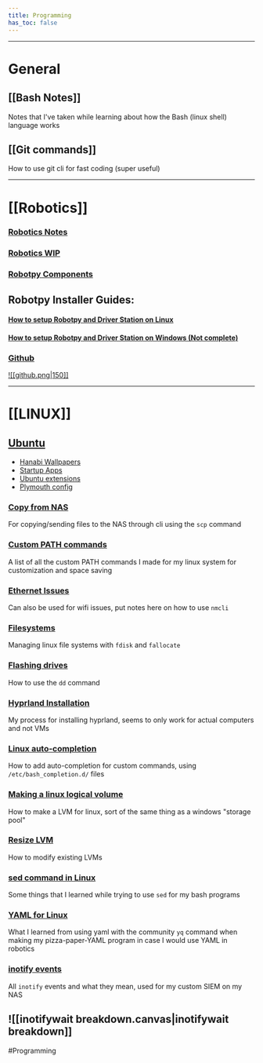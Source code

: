 ```yaml
---
title: Programming
has_toc: false
---
```

___
# General
## [[Bash Notes]]
Notes that I've taken while learning about how the Bash (linux shell) language works
## [[Git commands]]
How to use git cli for fast coding (super useful)
___
# [[Robotics]]
### [Robotics Notes](<obsidian://open?vault=Obsidian%20Vault&file=Programming%2FRobotics%2FRobotics%20Notes>)
### [Robotics WIP](<obsidian://open?vault=Obsidian%20Vault&file=Programming%2FRobotics%2FRobotics%20WIP>)
### [Robotpy Components](<obsidian://open?vault=Obsidian%20Vault&file=Programming%2FRobotics%2FRobotpy%20Components>)
## Robotpy Installer Guides:
#### [How to setup Robotpy and Driver Station on Linux](<obsidian://open?vault=Obsidian%20Vault&file=Programming%2FRobotics%2FInstaller%20guides%2FHow%20to%20setup%20Robotpy%20and%20Driver%20Station%20on%20Linux>)
#### [How to setup Robotpy and Driver Station on Windows (Not complete)](<obsidian://open?vault=Obsidian%20Vault&file=Programming%2FRobotics%2FInstaller%20guides%2FHow%20to%20setup%20Robotpy%20and%20Driver%20Station%20on%20Windows%20(Not%20complete)>)

### [Github](https://github.com/AltaHighRobotics)
[![[github.png|150]]](https://github.com/AltaHighRobotics)
___
# [[LINUX]]
## [Ubuntu](<obsidian://open?vault=Obsidian%20Vault&file=Programming%2FLinux%2FUbuntu%2FUbuntu>)
- [Hanabi Wallpapers](<obsidian://open?vault=Obsidian%20Vault&file=Programming%2FLinux%2FUbuntu%2FHanabi%20Wallpaper%20Usage>)
- [Startup Apps](<obsidian://open?vault=Obsidian%20Vault&file=Programming%2FLinux%2FUbuntu%2FCustom%20Startup%20Programs>)
- [Ubuntu extensions](<obsidian://open?vault=Obsidian%20Vault&file=Programming%2FLinux%2FUbuntu%2FUbuntu%20Add-ons>)
- [Plymouth config](<obsidian://open?vault=Obsidian%20Vault&file=Programming%2FLinux%2FUbuntu%2Fconfiguring%20plymouth>)
### [Copy from NAS](<obsidian://open?vault=Obsidian%20Vault&file=Programming%2FLinux%2FCopy%20from%20NAS>)
For copying/sending files to the NAS through cli using the `scp` command
### [Custom PATH commands](<obsidian://open?vault=Obsidian%20Vault&file=Programming%2FLinux%2FCustom%20PATH%20commands>)
A list of all the custom PATH commands I made for my linux system for customization and space saving
### [Ethernet Issues](<obsidian://open?vault=Obsidian%20Vault&file=Programming%2FLinux%2FEthernet%20issues>)
Can also be used for wifi issues, put notes here on how to use `nmcli`
### [Filesystems](<obsidian://open?vault=Obsidian%20Vault&file=Programming%2FLinux%2FFilesystems>)
Managing linux file systems with `fdisk` and `fallocate`
### [Flashing drives](<obsidian://open?vault=Obsidian%20Vault&file=Programming%2FLinux%2FFlashing%20drives>)
How to use the `dd` command
### [Hyprland Installation](<obsidian://open?vault=Obsidian%20Vault&file=Programming%2FLinux%2FInstalling%20hyprland%20commands>)
My process for installing hyprland, seems to only work for actual computers and not VMs
### [Linux auto-completion](<obsidian://open?vault=Obsidian%20Vault&file=Programming%2FLinux%2FLinux%20command%20auto-completion>)
How to add auto-completion for custom commands, using `/etc/bash_completion.d/` files
### [Making a linux logical volume](<obsidian://open?vault=Obsidian%20Vault&file=Programming%2FLinux%2FMaking%20a%20linux%20logical%20volume>)
How to make a LVM for linux, sort of the same thing as a windows "storage pool"
### [Resize LVM](<obsidian://open?vault=Obsidian%20Vault&file=Programming%2FLinux%2FResize%20LVM>)
How to modify existing LVMs
### [sed command in Linux](<obsidian://open?vault=Obsidian%20Vault&file=Programming%2FLinux%2Fsed%20command%20in%20Linux>)
Some things that I learned while trying to use `sed` for my bash programs
### [YAML for Linux](<obsidian://open?vault=Obsidian%20Vault&file=Programming%2FLinux%2FYAML%20for%20Linux>)
What I learned from using yaml with the community `yq` command when making my pizza-paper-YAML program in case I would use YAML in robotics
### [inotify events](<obsidian://open?vault=Obsidian%20Vault&file=Programming%2FLinux%2Finotify%20events>)
All `inotify` events and what they mean, used for my custom SIEM on my NAS
## ![[inotifywait breakdown.canvas|inotifywait breakdown]]

#Programming
